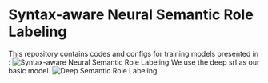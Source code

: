 # Syntax-aware Neural Semantic Role Labeling
This repository contains codes and configs for training models presented in : ![Syntax-aware Neural Semantic Role Labeling](XXX)
We use the deep srl as our basic model. ![Deep Semantic Role Labeling](https://github.com/luheng/deep_srl)

